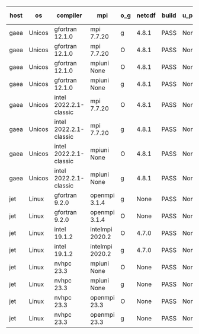 

| host     | os       | compiler                              | mpi                      | o_g        | netcdf        | build       | u_pass          | u_fail          | s_pass            | s_fail            | e_pass             | e_fail             | nuopc_pass       | nuopc_fail       | artifacts link          |
|----------|----------|---------------------------------------|--------------------------|------------|---------------|-------------|-----------------|-----------------|-------------------|-------------------|--------------------|--------------------|------------------|------------------|-------------------------|
| gaea | Unicos | gfortran 12.1.0 | mpi 7.7.20  | g | 4.8.1  | PASS | None | None | None | None | None | None | None | None | <a href="https://github.com/esmf-org/esmf-test-artifacts/tree/d94fdf0ab01383eab8f38c2fef3572b7d525f28a/develop/gfortran/12.1.0/g/mpi/7.7.20" target="_blank">d94fdf0</a> | 
| gaea | Unicos | gfortran 12.1.0 | mpi 7.7.20  | O | 4.8.1  | PASS | None | None | None | None | None | None | None | None | <a href="https://github.com/esmf-org/esmf-test-artifacts/tree/05a7802a87e41366fced9053553c2126fe9cff2a/develop/gfortran/12.1.0/O/mpi/7.7.20" target="_blank">05a7802</a> | 
| gaea | Unicos | gfortran 12.1.0 | mpiuni None  | O | 4.8.1  | PASS | None | None | None | None | None | None | None | None | <a href="https://github.com/esmf-org/esmf-test-artifacts/tree/623698ae896cdd42822715daf22439875d095475/develop/gfortran/12.1.0/O/mpiuni/None" target="_blank">623698a</a> | 
| gaea | Unicos | gfortran 12.1.0 | mpiuni None  | g | 4.8.1  | PASS | None | None | None | None | None | None | None | None | <a href="https://github.com/esmf-org/esmf-test-artifacts/tree/e7d6b0655eaa68547276e3f6c54c01da51f4a9e6/develop/gfortran/12.1.0/g/mpiuni/None" target="_blank">e7d6b06</a> | 
| gaea | Unicos | intel 2022.2.1-classic | mpi 7.7.20  | O | 4.8.1  | PASS | None | None | None | None | None | None | None | None | <a href="https://github.com/esmf-org/esmf-test-artifacts/tree/577817c02d7e13524b725f898cc8581aed58b7e3/develop/intel/2022.2.1-classic/O/mpi/7.7.20" target="_blank">577817c</a> | 
| gaea | Unicos | intel 2022.2.1-classic | mpi 7.7.20  | g | 4.8.1  | PASS | None | None | None | None | None | None | None | None | <a href="https://github.com/esmf-org/esmf-test-artifacts/tree/9b9cdf8ce7d64f109955ea719111c038a4076f5a/develop/intel/2022.2.1-classic/g/mpi/7.7.20" target="_blank">9b9cdf8</a> | 
| gaea | Unicos | intel 2022.2.1-classic | mpiuni None  | O | 4.8.1  | PASS | None | None | None | None | None | None | None | None | <a href="https://github.com/esmf-org/esmf-test-artifacts/tree/3ae91168d28c3918b3b21362a5bbd4357e75bf7d/develop/intel/2022.2.1-classic/O/mpiuni/None" target="_blank">3ae9116</a> | 
| gaea | Unicos | intel 2022.2.1-classic | mpiuni None  | g | 4.8.1  | PASS | None | None | None | None | None | None | None | None | <a href="https://github.com/esmf-org/esmf-test-artifacts/tree/c8cd22532a5cc174acf61d253cb0d8211221c199/develop/intel/2022.2.1-classic/g/mpiuni/None" target="_blank">c8cd225</a> | 
| jet | Linux | gfortran 9.2.0 | openmpi 3.1.4  | g | None  | PASS | None | None | None | None | None | None | None | None | <a href="https://github.com/esmf-org/esmf-test-artifacts/tree/c2e7731c14c947765d37923afc3dc00e847f854e/develop/gfortran/9.2.0/g/openmpi/3.1.4" target="_blank">c2e7731</a> | 
| jet | Linux | gfortran 9.2.0 | openmpi 3.1.4  | O | None  | PASS | None | None | None | None | None | None | None | None | <a href="https://github.com/esmf-org/esmf-test-artifacts/tree/3820bb757666b3fdb877434e270979e9fc092d46/develop/gfortran/9.2.0/O/openmpi/3.1.4" target="_blank">3820bb7</a> | 
| jet | Linux | intel 19.1.2 | intelmpi 2020.2  | O | 4.7.0  | PASS | None | None | None | None | None | None | None | None | <a href="https://github.com/esmf-org/esmf-test-artifacts/tree/cca4baec9cb68fe6b312c601bb11a22c3700bc06/develop/intel/19.1.2/O/intelmpi/2020.2" target="_blank">cca4bae</a> | 
| jet | Linux | intel 19.1.2 | intelmpi 2020.2  | g | 4.7.0  | PASS | None | None | None | None | None | None | None | None | <a href="https://github.com/esmf-org/esmf-test-artifacts/tree/2f10bcc413454c442218acc45a400c268aeb84f3/develop/intel/19.1.2/g/intelmpi/2020.2" target="_blank">2f10bcc</a> | 
| jet | Linux | nvhpc 23.3 | mpiuni None  | O | None  | PASS | None | None | None | None | None | None | None | None | <a href="https://github.com/esmf-org/esmf-test-artifacts/tree/f5045e59bad909c07ac4df438aa5619c99e95316/develop/nvhpc/23.3/O/mpiuni/None" target="_blank">f5045e5</a> | 
| jet | Linux | nvhpc 23.3 | mpiuni None  | g | None  | PASS | None | None | None | None | None | None | None | None | <a href="https://github.com/esmf-org/esmf-test-artifacts/tree/04a7ed77c81edc7d78a1a7ef5fc7a4485bddd53a/develop/nvhpc/23.3/g/mpiuni/None" target="_blank">04a7ed7</a> | 
| jet | Linux | nvhpc 23.3 | openmpi 23.3  | O | None  | PASS | None | None | None | None | None | None | None | None | <a href="https://github.com/esmf-org/esmf-test-artifacts/tree/e5fe8b735d1433794b4b82f83305b21ef63f46cc/develop/nvhpc/23.3/O/openmpi/23.3" target="_blank">e5fe8b7</a> | 
| jet | Linux | nvhpc 23.3 | openmpi 23.3  | g | None  | PASS | None | None | None | None | None | None | None | None | <a href="https://github.com/esmf-org/esmf-test-artifacts/tree/3b6c509b52039c98628ab222045551293809c445/develop/nvhpc/23.3/g/openmpi/23.3" target="_blank">3b6c509</a> | 
